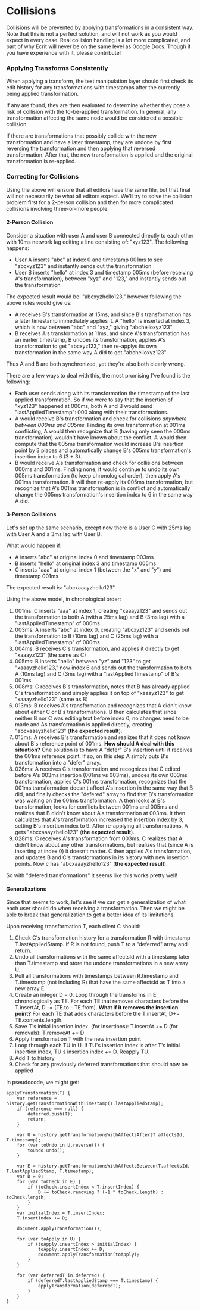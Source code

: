 Collisions
==========
Collisions will be prevented by applying transformations in a consistent way. Note that this is not a perfect solution, and will not work as you would expect in every case. Real collision handling is a lot more complicated, and part of why Ecrit will never be on the same level as Google Docs. Though if you have experience with it, please contribute!

### Applying Transforms Consistently
When applying a transform, the text manipulation layer should first check its edit history for any transformations with timestamps after the currently being applied transformation.

If any are found, they are then evaluated to determine whether they pose a risk of collision with the to-be-applied transformation. In general, any transformation affecting the same node would be considered a possible collision.

If there are transformations that possibly collide with the new transformation and have a later timestamp, they are undone by first reversing the transformation and then applying that reversed transformation. After that, the new transformation is applied and the original transformation is re-applied.

### Correcting for Collisions
Using the above will ensure that all editors have the same file, but that final will not necessarily be what all editors expect. We'll try to solve the collision problem first for a 2-person collision and then for more complicated collisions involving three-or-more people.

#### 2-Person Collision

Consider a situation with user A and user B connected directly to each other with 10ms network lag editing a line consisting of: "xyz123". The following happens:

* User A inserts "abc" at index 0 and timestamp 001ms to see "abcxyz123" and instantly sends out the transformation
* User B inserts "hello" at index 3 and timestamp 005ms (before receiving A's transformation), between "xyz" and "123," and instantly sends out the transformation

The expected result would be: "abcxyzhello123," however following the above rules would give us:

* A receives B's transformation at 15ms, and since B's transformation has a later timestamp immediately applies it. A "hello" is inserted at index 3, which is now between "abc" and "xyz," giving "abchelloxyz123"
* B receives A's transformation at 11ms, and since A's transformation has an earlier timestamp, B undoes its transformation, applies A's transformation to get "abcxyz123," then re-applys its own transformation in the same way A did to get "abchelloxyz123"

Thus A and B are both synchronized, yet they're also both clearly wrong.

There are a few ways to deal with this, the most promising I've found is the following:

* Each user sends along with its transformation the timestamp of the last applied transformation. So if we were to say that the insertion of "xyz123" happened at 000ms, both A and B would send "lastAppliedTimestamp": 000 along with their transformations.
* A would receive B's transformation and check for collisions *anywhere between 000ms and 005ms.* Finding its own transformation at 001ms conflicting, A would then recognize that B (having only seen the 000ms transformation) wouldn't have known about the conflict. A would then compute that the 005ms transformation would increase B's insertion point by 3 places and automatically change B's 005ms transformation's insertion index to 6 (3 + 3).
* B would receive A's transformation and check for collisions between 000ms and 001ms. Finding none, it would continue to undo its own 005ms transformation (to keep chronological order), then apply A's 001ms transformation. It will then re-apply its 005ms transformation, but recognize that A's 001ms transformation is in conflict and automatically change the 005ms transformation's insertion index to 6 in the same way A did.

#### 3-Person Collisions
Let's set up the same scenario, except now there is a User C with 25ms lag with User A and a 3ms lag with User B.

What would happen if:
* A inserts "abc" at original index 0 and timestamp 003ms
* B inserts "hello" at original index 3 and timestamp 005ms
* C inserts "aaa" at original index 1 (between the "x" and "y") and timestamp 001ms

The expected result is: "abcxaaayzhello123"

Using the above model, in chronological order:
1. 001ms: C inserts "aaa" at index 1, creating "xaaayz123" and sends out the transformation to both A (with a 25ms lag) and B (3ms lag) with a "lastAppliedTimestamp" of 000ms
2. 003ms: A inserts "abc" at index 0, creating "abcxyz123" and sends out the transformation to B (10ms lag) and C (25ms lag) with a "lastAppliedTimestamp" of 000ms
3. 004ms: B receives C's transformation, and applies it directly to get "xaaayz123" (the same as C)
4. 005ms: B inserts "hello" between "yz" and "123" to get "xaaayzhello123," now index 6 and sends out the transformation to both A (10ms lag) and C (3ms lag) with a "lastAppliedTimestamp" of B's 001ms.
5. 008ms: C receives B's transformation, notes that B has already applied C's transformation and simply applies it on top of "xaaayz123" to get "xaaayzhello123" (same as B)
6. 013ms: B receives A's transformation and recognizes that A didn't know about either C or B's transformations. B then calculates that since neither B nor C was editing text before index 0, no changes need to be made and As transformation is applied directly, creating "abcxaaayzhello123" (**the expected result**).
7. 015ms: A receives B's transformation and realizes that it does not know about B's reference point of 001ms. **How should A deal with this situation?** One solution is to have A "defer" B's insertion until it receives the 001ms reference point. If so, on this step A simply puts B's transformation into a "defer" array.
8. 026ms: A receives C's transformation and recognizes that C edited before A's 003ms insertion (001ms vs 003ms), undoes its own 003ms transformation, applies C's 001ms transformation, recognizes that the 001ms transformation doesn't affect A's insertion in the same way that B did, and finally checks the "defered" array to find that B's transformation was waiting on the 001ms transformation. A then looks at B's transformation, looks for conflicts between 001ms and 005ms and realizes that B didn't know about A's transformation at 003ms. It then calculates that A's transformation increased the insertion index by 3, setting B's insertion index to 9. After re-applying all transformations, A gets "abcxaaayzhello123" (**the expected result**).
9. 028ms: C receives A's transformation from 003ms. C realizes that A didn't know about any other transformations, but realizes that (since A is inserting at index 0) it doesn't matter. C then applies A's transformation, and updates B and C's transformations in its history with new insertion points. Now c has "abcxaaayzhello123" (**the expected result**).

So with "defered transformations" it seems like this works pretty well!

#### Generalizations
Since that seems to work, let's see if we can get a generalization of what each user should do when receiving a transformation. Then we might be able to break that generalization to get a better idea of its limitations.

Upon receiving transformation T, each client C should:

1. Check C's transformation history for a transformation R with timestamp T.lastAppliedStamp. If R is not found, push T to a "deferred" array and return.
2. Undo all transformations with the same affectsId with a timestamp later than T.timestamp and store the undone transformations in a new array U.
3. Pull all transformations with timestamps between R.timestamp and T.timestamp (not including R) that have the same affectsId as T into a new array E.
4. Create an integer D = 0. Loop through the transforms in E chronologically as TE. For each TE that removes characters before the T.insertAt, D -= (TE.to - TE.from). **What if it removes the insertion point?** For each TE that adds characters before the T.insertAt, D+= TE.contents.length.
5. Save T's initial insertion index. (for insertions): T.insertAt += D (for removals): T.removeAt += D
6. Apply transformation T with the new insertion point
7. Loop through each TU in U. If TU's insertion index is after T's initial insertion index, TU's insertion index += D. Reapply TU.
8. Add T to history
9. Check for any previously deferred transformations that should now be applied

In pseudocode, we might get:

```
applyTransformation(T) {
    var reference = history.getTransformationWithTimestamp(T.lastAppliedStamp);
    if (reference === null) {
        deferred.push(T);
        return;
    }

    var U = history.getTransformationsWithAffectsAfter(T.affectsId, T.timestamp);
    for (var toUndo in U.reverse()) {
        toUndo.undo();
    }

    var E = history.getTransformationsWithAffectsBetween(T.affectsId, T.lastAppliedStamp, T.timestamp);
    var D = 0;
    for (var toCheck in E) {
        if (toCheck.insertIndex < T.insertIndex) {
            D += toCheck.removing ? (-1 * toCheck.length) : toCheck.length;
        }
    }
    var initialIndex = T.insertIndex;
    T.insertIndex += D;

    document.applyTransformation(T);

    for (var toApply in U) {
        if (toApply.insertIndex > initialIndex) {
            toApply.insertIndex += D;
            document.applyTransformation(toApply);
        }
    }
    
    for (var deferredT in deferred) {
        if (deferredT.lastAppliedStamp === T.timestamp) {
            applyTransformation(deferredT);
        }
    }
}
```
